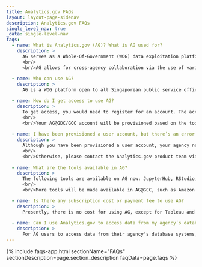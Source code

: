 ```yaml
---
title: Analytics.gov FAQs
layout: layout-page-sidenav
description: Analytics.gov FAQs
single_level_nav: true
_data: single-level-nav
faqs:
  - name: What is Analytics.gov (AG)? What is AG used for?
    description: >
      AG serves as a Whole-Of-Government (WOG) data exploitation platform, which can only be accessed via GSIB machines to support agencies' analysis of data.
      <br/>
      <br/>AG allows for cross-agency collaboration via the use of various analytical tools and code repositories that are made available on this central platform.
      
  - name: Who can use AG?
    description: >
      AG is a WOG platform open to all Singaporean public service officers with a valid gov.sg email account and non-SE GSIB machine.

  - name: How do I get access to use AG?
    description: >
      To get access, you would need to register for an account. The account creation request will take about five working days, and an email with your account details will be sent to you.
      <br/>
      <br/>Your AG@GDC/GCC account will be provisioned based on the tools, data classification and other requirements as indicated on your account registration form.
 
  - name: I have been provisioned a user account, but there’s an error when I try to access the AG website. What may be the issue and what should I do?
    description: >
      Although you have been provisioned a user account, your agency needs to ensure that the relevant firewalls are open in order for you to access the AG website. Kindly check with your agency’s IT team to verify if this has been done already.
      <br/>
      <br/>Otherwise, please contact the Analytics.gov product team via this <a href="https://form.gov.sg/62280856ba91100012050933" target="_blank">form</a> to confirm which firewalls need to be opened.
      
  - name: What are the tools available in AG?
    description: >
      The following tools are available on AG now: JupyterHub, RStudio, VS Code (AG@GCC only), GitLab, Nexus Repository, Tableau (AG@GDC only), and Qlik Sense (AG@GDC only).
      <br/>
      <br/>More tools will be made available in AG@GCC, such as Amazon Sagemaker Studio, in later releases, so please keep an eye out for them.

  - name: Is there any subscription cost or payment fee to use AG?
    description: >
      Presently, there is no cost for using AG, except for Tableau and QlikSense on AG@GDC, which are on a ‘Bring Your Own License’ (BYOL) model.
  
  - name: Can I use Analytics.gov to access data from my agency’s database system?
    description: >
      For AG users to access data from their agency's database systems, there is a requirement to set up connectivity between AG and the agency's system(s). The agency may contact the product team via this <a href="https://form.gov.sg/62280856ba91100012050933" target="_blank">form</a> to arrange for an exploratory discussion.
---
```


{% include faqs-app.html sectionName="FAQs" sectionDescription=page.section_description faqData=page.faqs %}
